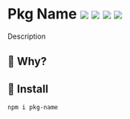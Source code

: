 # Pkg Name <a href="https://npm.im/pkg-name"><img src="https://badgen.net/npm/v/pkg-name"></a> <a href="https://npm.im/pkg-name"><img src="https://badgen.net/npm/dm/pkg-name"></a> <a href="https://packagephobia.now.sh/result?p=pkg-name"><img src="https://packagephobia.now.sh/badge?p=pkg-name"></a> <a href="https://bundlephobia.com/result?p=pkg-name"><img src="https://badgen.net/bundlephobia/minzip/pkg-name"></a>

Description

## :raising_hand: Why?


## :rocket: Install
```sh
npm i pkg-name
```


